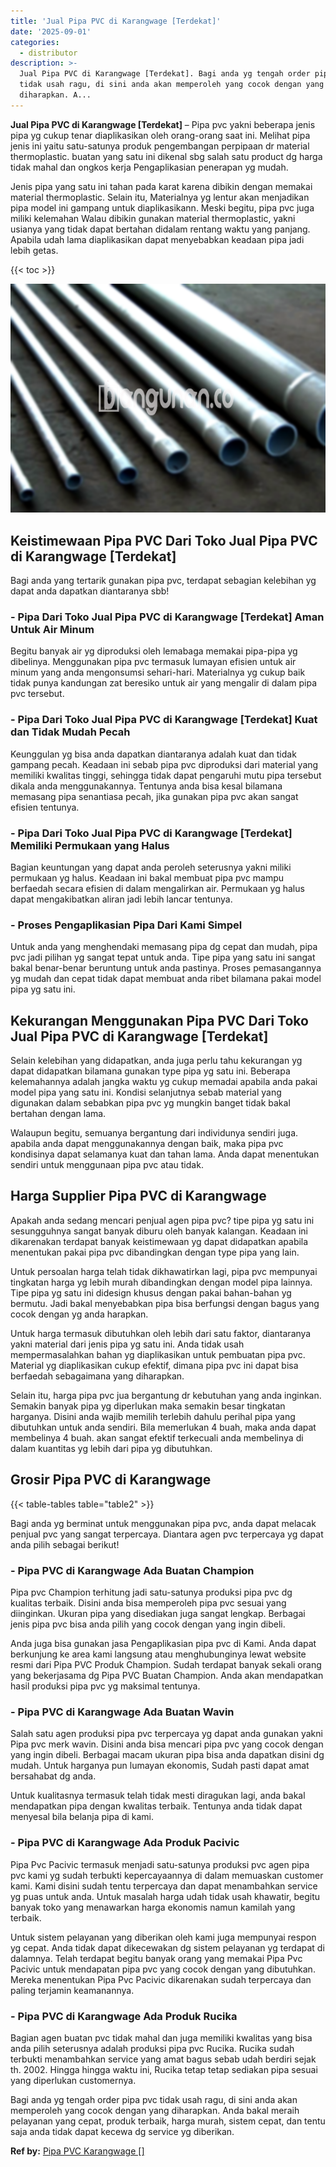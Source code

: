 ```yaml
---
title: 'Jual Pipa PVC di Karangwage [Terdekat]'
date: '2025-09-01'
categories:
  - distributor
description: >-
  Jual Pipa PVC di Karangwage [Terdekat]. Bagi anda yg tengah order pipa pvc
  tidak usah ragu, di sini anda akan memperoleh yang cocok dengan yang
  diharapkan. A...
---
```


**Jual Pipa PVC di Karangwage \[Terdekat\]** – Pipa pvc yakni beberapa jenis pipa yg cukup tenar diaplikasikan oleh orang-orang saat ini. Melihat pipa jenis ini yaitu satu-satunya produk pengembangan perpipaan dr material thermoplastic. buatan yang satu ini dikenal sbg salah satu product dg harga tidak mahal dan ongkos kerja Pengaplikasian penerapan yg mudah.

Jenis pipa yang satu ini tahan pada karat karena dibikin dengan memakai material thermoplastic. Selain itu, Materialnya yg lentur akan menjadikan pipa model ini gampang untuk diaplikasikann. Meski begitu, pipa pvc juga miliki kelemahan Walau dibikin gunakan material thermoplastic, yakni usianya yang tidak dapat bertahan didalam rentang waktu yang panjang. Apabila udah lama diaplikasikan dapat menyebabkan keadaan pipa jadi lebih getas.

{{< toc >}}

![Jual Pipa PVC di Karangwage [Terdekat]](/images/jaul-pipa-pvc-21.png)

## Keistimewaan Pipa PVC Dari Toko Jual Pipa PVC di Karangwage \[Terdekat\]

Bagi anda yang tertarik gunakan pipa pvc, terdapat sebagian kelebihan yg dapat anda dapatkan diantaranya sbb!

### \- Pipa Dari Toko Jual Pipa PVC di Karangwage \[Terdekat\] Aman Untuk Air Minum

Begitu banyak air yg diproduksi oleh lemabaga memakai pipa-pipa yg dibelinya. Menggunakan pipa pvc termasuk lumayan efisien untuk air minum yang anda mengonsumsi sehari-hari. Materialnya yg cukup baik tidak punya kandungan zat beresiko untuk air yang mengalir di dalam pipa pvc tersebut.

### \- Pipa Dari Toko Jual Pipa PVC di Karangwage \[Terdekat\] Kuat dan Tidak Mudah Pecah

Keunggulan yg bisa anda dapatkan diantaranya adalah kuat dan tidak gampang pecah. Keadaan ini sebab pipa pvc diproduksi dari material yang memiliki kwalitas tinggi, sehingga tidak dapat pengaruhi mutu pipa tersebut dikala anda menggunakannya. Tentunya anda bisa kesal bilamana memasang pipa senantiasa pecah, jika gunakan pipa pvc akan sangat efisien tentunya.

### \- Pipa Dari Toko Jual Pipa PVC di Karangwage \[Terdekat\] Memiliki Permukaan yang Halus

Bagian keuntungan yang dapat anda peroleh seterusnya yakni miliki permukaan yg halus. Keadaan ini bakal membuat pipa pvc mampu berfaedah secara efisien di dalam mengalirkan air. Permukaan yg halus dapat mengakibatkan aliran jadi lebih lancar tentunya.

### \- Proses Pengaplikasian Pipa Dari Kami Simpel

Untuk anda yang menghendaki memasang pipa dg cepat dan mudah, pipa pvc jadi pilihan yg sangat tepat untuk anda. Tipe pipa yang satu ini sangat bakal benar-benar beruntung untuk anda pastinya. Proses pemasangannya yg mudah dan cepat tidak dapat membuat anda ribet bilamana pakai model pipa yg satu ini.

## Kekurangan Menggunakan Pipa PVC Dari Toko Jual Pipa PVC di Karangwage \[Terdekat\]

Selain kelebihan yang didapatkan, anda juga perlu tahu kekurangan yg dapat didapatkan bilamana gunakan type pipa yg satu ini. Beberapa kelemahannya adalah jangka waktu yg cukup memadai apabila anda pakai model pipa yang satu ini. Kondisi selanjutnya sebab material yang digunakan dalam sebabkan pipa pvc yg mungkin banget tidak bakal bertahan dengan lama.

Walaupun begitu, semuanya bergantung dari individunya sendiri juga. apabila anda dapat menggunakannya dengan baik, maka pipa pvc kondisinya dapat selamanya kuat dan tahan lama. Anda dapat menentukan sendiri untuk menggunaan pipa pvc atau tidak.

## Harga Supplier Pipa PVC di Karangwage

Apakah anda sedang mencari penjual agen pipa pvc? tipe pipa yg satu ini sesungguhnya sangat banyak diburu oleh banyak kalangan. Keadaan ini dikarenakan terdapat banyak keistimewaan yg dapat didapatkan apabila menentukan pakai pipa pvc dibandingkan dengan type pipa yang lain.

Untuk persoalan harga telah tidak dikhawatirkan lagi, pipa pvc mempunyai tingkatan harga yg lebih murah dibandingkan dengan model pipa lainnya. Tipe pipa yg satu ini didesign khusus dengan pakai bahan-bahan yg bermutu. Jadi bakal menyebabkan pipa bisa berfungsi dengan bagus yang cocok dengan yg anda harapkan.

Untuk harga termasuk dibutuhkan oleh lebih dari satu faktor, diantaranya yakni material dari jenis pipa yg satu ini. Anda tidak usah mempermasalahkan bahan yg diaplikasikan untuk pembuatan pipa pvc. Material yg diaplikasikan cukup efektif, dimana pipa pvc ini dapat bisa berfaedah sebagaimana yang diharapkan.

Selain itu, harga pipa pvc jua bergantung dr kebutuhan yang anda inginkan. Semakin banyak pipa yg diperlukan maka semakin besar tingkatan harganya. Disini anda wajib memilih terlebih dahulu perihal pipa yang dibutuhkan untuk anda sendiri. Bila memerlukan 4 buah, maka anda dapat membelinya 4 buah. akan sangat efektif terkecuali anda membelinya di dalam kuantitas yg lebih dari pipa yg dibutuhkan.

## Grosir Pipa PVC di Karangwage

{{< table-tables table="table2" >}}

Bagi anda yg berminat untuk menggunakan pipa pvc, anda dapat melacak penjual pvc yang sangat terpercaya. Diantara agen pvc terpercaya yg dapat anda pilih sebagai berikut!

### \- Pipa PVC di Karangwage Ada Buatan Champion

Pipa pvc Champion terhitung jadi satu-satunya produksi pipa pvc dg kualitas terbaik. Disini anda bisa memperoleh pipa pvc sesuai yang diinginkan. Ukuran pipa yang disediakan juga sangat lengkap. Berbagai jenis pipa pvc bisa anda pilih yang cocok dengan yang ingin dibeli.

Anda juga bisa gunakan jasa Pengaplikasian pipa pvc di Kami. Anda dapat berkunjung ke area kami langsung atau menghubunginya lewat website resmi dari Pipa PVC Produk Champion. Sudah terdapat banyak sekali orang yang bekerjasama dg Pipa PVC Buatan Champion. Anda akan mendapatkan hasil produksi pipa pvc yg maksimal tentunya.

### \- Pipa PVC di Karangwage Ada Buatan Wavin

Salah satu agen produksi pipa pvc terpercaya yg dapat anda gunakan yakni Pipa pvc merk wavin. Disini anda bisa mencari pipa pvc yang cocok dengan yang ingin dibeli. Berbagai macam ukuran pipa bisa anda dapatkan disini dg mudah. Untuk harganya pun lumayan ekonomis, Sudah pasti dapat amat bersahabat dg anda.

Untuk kualitasnya termasuk telah tidak mesti diragukan lagi, anda bakal mendapatkan pipa dengan kwalitas terbaik. Tentunya anda tidak dapat menyesal bila belanja pipa di kami.

### \- Pipa PVC di Karangwage Ada Produk Pacivic

Pipa Pvc Pacivic termasuk menjadi satu-satunya produksi pvc agen pipa pvc kami yg sudah terbukti kepercayaannya di dalam memuaskan customer kami. Kami disini sudah tentu terpercaya dan dapat menambahkan service yg puas untuk anda. Untuk masalah harga udah tidak usah khawatir, begitu banyak toko yang menawarkan harga ekonomis namun kamilah yang terbaik.

Untuk sistem pelayanan yang diberikan oleh kami juga mempunyai respon yg cepat. Anda tidak dapat dikecewakan dg sistem pelayanan yg terdapat di dalamnya. Telah terdapat begitu banyak orang yang memakai Pipa Pvc Pacivic untuk mendapatan pipa pvc yang cocok dengan yang dibutuhkan. Mereka menentukan Pipa Pvc Pacivic dikarenakan sudah terpercaya dan paling terjamin keamanannya.

### \- Pipa PVC di Karangwage Ada Produk Rucika

Bagian agen buatan pvc tidak mahal dan juga memiliki kwalitas yang bisa anda pilih seterusnya adalah produksi pipa pvc Rucika. Rucika sudah terbukti menambahkan service yang amat bagus sebab udah berdiri sejak th. 2002. Hingga hingga waktu ini, Rucika tetap tetap sediakan pipa sesuai yang diperlukan customernya.

Bagi anda yg tengah order pipa pvc tidak usah ragu, di sini anda akan memperoleh yang cocok dengan yang diharapkan. Anda bakal meraih pelayanan yang cepat, produk terbaik, harga murah, sistem cepat, dan tentu saja anda tidak dapat kecewa dg service yg diberikan.

**Ref by:** [Pipa PVC Karangwage []](https://id.wikipedia.org/wiki/Pipa)
